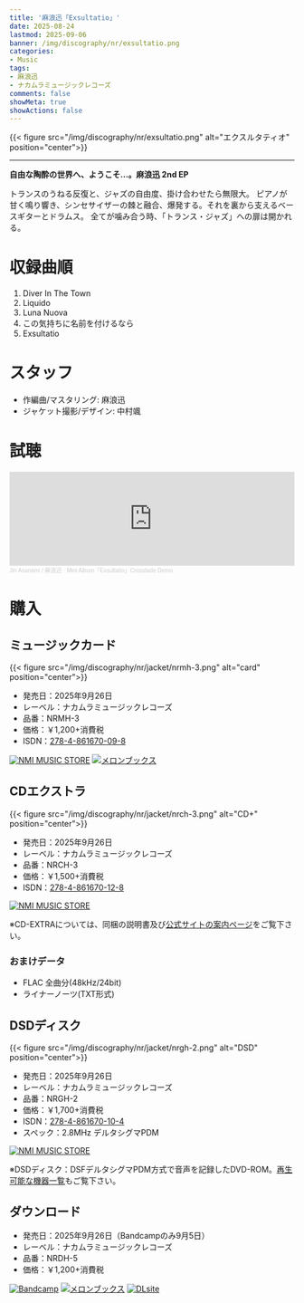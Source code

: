 ```yaml
---
title: '麻浪迅「Exsultatio」'
date: 2025-08-24
lastmod: 2025-09-06
banner: /img/discography/nr/exsultatio.png
categories:
- Music
tags:
- 麻浪迅
- ナカムラミュージックレコーズ
comments: false
showMeta: true
showActions: false
---
```


{{< figure src="/img/discography/nr/exsultatio.png" alt="エクスルタティオ" position="center">}}

-----

**自由な陶酔の世界へ、ようこそ…。麻浪迅 2nd EP**

トランスのうねる反復と、ジャズの自由度、掛け合わせたら無限大。
ピアノが甘く鳴り響き、シンセサイザーの棘と融合、爆発する。それを裏から支えるベースギターとドラムス。
全てが噛み合う時、「トランス・ジャズ」への扉は開かれる。 

# 収録曲順
1. Diver In The Town
2. Liquido
3. Luna Nuova
4. この気持ちに名前を付けるなら
5. Exsultatio

# スタッフ
- 作編曲/マスタリング: 麻浪迅
- ジャケット撮影/デザイン: 中村颯

# 試聴
<iframe width="100%" height="166" scrolling="no" frameborder="no" allow="autoplay" src="https://w.soundcloud.com/player/?url=https%3A//api.soundcloud.com/tracks/2158484388&color=%23384454&auto_play=false&hide_related=false&show_comments=true&show_user=true&show_reposts=false&show_teaser=true"></iframe><div style="font-size: 10px; color: #cccccc;line-break: anywhere;word-break: normal;overflow: hidden;white-space: nowrap;text-overflow: ellipsis; font-family: Interstate,Lucida Grande,Lucida Sans Unicode,Lucida Sans,Garuda,Verdana,Tahoma,sans-serif;font-weight: 100;"><a href="https://soundcloud.com/hayatehay" title="Jin Asanami / 麻浪迅" target="_blank" style="color: #cccccc; text-decoration: none;">Jin Asanami / 麻浪迅</a> · <a href="https://soundcloud.com/hayatehay/exsultatio-xfade-demo" title="Mini Album「Exsultatio」Crossfade Demo" target="_blank" style="color: #cccccc; text-decoration: none;">Mini Album「Exsultatio」Crossfade Demo</a></div>

# 購入
## ミュージックカード
{{< figure src="/img/discography/nr/jacket/nrmh-3.png" alt="card" position="center">}}

- 発売日：2025年9月26日
- レーベル：ナカムラミュージックレコーズ
- 品番：NRMH-3
- 価格：￥1,200+消費税
- ISDN：[278-4-861670-09-8](https://isdn.jp/2784861670098)

<a href="https://nmimusic.booth.pm/items/7267743" target="_blank"><img src="/img/banner/nmi_music_store.png" alt="NMI MUSIC STORE"></a>
<a href="https://www.melonbooks.co.jp/detail/detail.php?product_id=3218111" target="_blank"><img src="/img/banner/melon_banner.gif" alt="メロンブックス"></a>

## CDエクストラ
{{< figure src="/img/discography/nr/jacket/nrch-3.png" alt="CD+" position="center">}}

- 発売日：2025年9月26日
- レーベル：ナカムラミュージックレコーズ
- 品番：NRCH-3
- 価格：￥1,500+消費税
- ISDN：[278-4-861670-12-8](https://isdn.jp/2784861670128)

<a href="https://nmimusic.booth.pm/items/7267743" target="_blank"><img src="/img/banner/nmi_music_store.png" alt="NMI MUSIC STORE"></a>

※CD-EXTRAについては、同梱の説明書及び[公式サイトの案内ページ](https://nmimusic.github.io/cdextra/)をご覧下さい。

### おまけデータ
- FLAC 全曲分(48kHz/24bit)
- ライナーノーツ(TXT形式)

## DSDディスク
{{< figure src="/img/discography/nr/jacket/nrgh-2.png" alt="DSD" position="center">}}

- 発売日：2025年9月26日
- レーベル：ナカムラミュージックレコーズ
- 品番：NRGH-2
- 価格：￥1,700+消費税
- ISDN：[278-4-861670-10-4](https://isdn.jp/2784861670104)
- スペック：2.8MHz デルタシグマPDM

<a href="https://nmimusic.booth.pm/items/7267743" target="_blank"><img src="/img/banner/nmi_music_store.png" alt="NMI MUSIC STORE"></a>

※DSDディスク：DSFデルタシグマPDM方式で音声を記録したDVD-ROM。[再生可能な機器一覧](https://nmimusic.github.io/dsd-disc-compatible-list)もご覧下さい。

## ダウンロード
- 発売日：2025年9月26日（Bandcampのみ9月5日）
- レーベル：ナカムラミュージックレコーズ
- 品番：NRDH-5
- 価格：￥1,200+消費税

<a href="https://jinasanami.bandcamp.com/album/exsultatio" target="_blank"><img src="/img/banner/bandcamp.png" alt="Bandcamp"></a>
<a href="https://www.melonbooks.co.jp/detail/detail.php?product_id=3218343" target="_blank"><img src="/img/banner/melon_banner.gif" alt="メロンブックス"></a>
<a href="https://www.dlsite.com/home/announce/=/product_id/RJ01457234.html" target="_blank"><img src="/img/banner/dlsite.jpg" alt="DLsite"></a>
